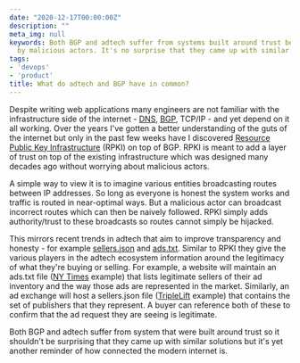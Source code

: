 ```yaml
---
date: "2020-12-17T00:00:00Z"
description: ""
meta_img: null
keywords: Both BGP and adtech suffer from systems built around trust being manipulated
  by malicious actors. It's no surprise that they came up with similar solutions.
tags:
- 'devops'
- 'product'
title: What do adtech and BGP have in common?
---
```


Despite writing web applications many engineers are not familiar with the infrastructure side of the internet - [DNS](https://www.cloudflare.com/learning/dns/what-is-dns/), [BGP](https://www.cloudflare.com/learning/security/glossary/what-is-bgp/), TCP/IP - and yet depend on it all working. Over the years I've gotten a better understanding of the guts of the internet but only in the past few weeks have I discovered [Resource Public Key Infrastructure](https://en.wikipedia.org/wiki/Resource_Public_Key_Infrastructure) (RPKI) on top of BGP. RPKI is meant to add a layer of trust on top of the existing infrastructure which was designed many decades ago without worrying about malicious actors.

A simple way to view it is to imagine various entities broadcasting routes between IP addresses. So long as everyone is honest the system works and traffic is routed in near-optimal ways. But a malicious actor can broadcast incorrect routes which can then be naively followed. RPKI simply adds authority/trust to these broadcasts so routes cannot simply be hijacked.

This mirrors recent trends in adtech that aim to improve transparency and honesty - for example [sellers.json](https://iabtechlab.com/sellers-json/) and [ads.txt](https://iabtechlab.com/ads-txt/). Similar to RPKI they give the various players in the adtech ecosystem information around the legitimacy of what they're buying or selling. For example, a website will maintain an ads.txt file ([NY Times](https://www.nytimes.com/ads.txt) example) that lists legitimate sellers of their ad inventory and the way those ads are represented in the market. Similarly, an ad exchange will host a sellers.json file ([TripleLift](https://cdn.3lift.com/sellers.json) example) that contains the set of publishers that they represent. A buyer can reference both of these to confirm that the ad request they are seeing is legitimate.

Both BGP and adtech suffer from system that were built around trust so it shouldn't be surprising that they came up with similar solutions but it's yet another reminder of how connected the modern internet is.
